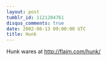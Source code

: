 ```yaml
---
layout: post
tumblr_id: 1121204761
disqus_comments: true
date: 2002-06-13 09:00:00 UTC
title: Hunk
---
```


Hunk wares at http://flajm.com/hunk/
